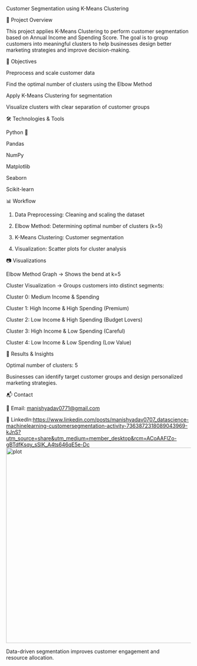 Customer Segmentation using K-Means Clustering

📌 Project Overview

This project applies K-Means Clustering to perform customer segmentation based on Annual Income and Spending Score. The goal is to group customers into meaningful clusters to help businesses design better marketing strategies and improve decision-making.

🔑 Objectives

Preprocess and scale customer data

Find the optimal number of clusters using the Elbow Method

Apply K-Means Clustering for segmentation

Visualize clusters with clear separation of customer groups


🛠 Technologies & Tools

Python 🐍

Pandas

NumPy

Matplotlib

Seaborn

Scikit-learn


📊 Workflow

1. Data Preprocessing: Cleaning and scaling the dataset


2. Elbow Method: Determining optimal number of clusters (k=5)


3. K-Means Clustering: Customer segmentation


4. Visualization: Scatter plots for cluster analysis



📷 Visualizations

Elbow Method Graph → Shows the bend at k=5

Cluster Visualization → Groups customers into distinct segments:

Cluster 0: Medium Income & Spending

Cluster 1: High Income & High Spending (Premium)

Cluster 2: Low Income & High Spending (Budget Lovers)

Cluster 3: High Income & Low Spending (Careful)

Cluster 4: Low Income & Low Spending (Low Value)



🚀 Results & Insights

Optimal number of clusters: 5

Businesses can identify target customer groups and design personalized marketing strategies.

📬 Contact

📧 Email: manishyadav0771@gmail.com

🔗 LinkedIn:https://www.linkedin.com/posts/manishyadav0707_datascience-machinelearning-customersegmentation-activity-7363872318089043969-kJnS?utm_source=share&utm_medium=member_desktop&rcm=ACoAAFlZo-gBTdfKsqy_sSlK_A4ts646qE5e-Dc
<img width="1407" height="532" alt="plot" src="https://github.com/user-attachments/assets/6e1a7c66-123e-4a9a-9925-340ccd00f85c" />


Data-driven segmentation improves customer engagement and resource allocation.
